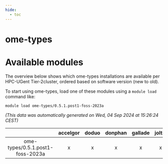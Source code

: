 ```yaml
---
hide:
  - toc
---
```


ome-types
=========

# Available modules


The overview below shows which ome-types installations are available per HPC-UGent Tier-2cluster, ordered based on software version (new to old).

To start using ome-types, load one of these modules using a `module load` command like:

```shell
module load ome-types/0.5.1.post1-foss-2023a
```

*(This data was automatically generated on Wed, 04 Sep 2024 at 15:26:24 CEST)*  

| |accelgor|doduo|donphan|gallade|joltik|shinx|skitty|
| :---: | :---: | :---: | :---: | :---: | :---: | :---: | :---: |
|ome-types/0.5.1.post1-foss-2023a|x|x|x|x|x|x|x|
